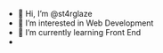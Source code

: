 - 👋 Hi, I’m @st4rglaze
- 👀 I’m interested in Web Development
- 🌱 I’m currently learning Front End 
- 

<!---
st4rglaze/st4rglaze is a ✨ special ✨ repository because its `README.md` (this file) appears on your GitHub profile.
You can click the Preview link to take a look at your changes.
--->

